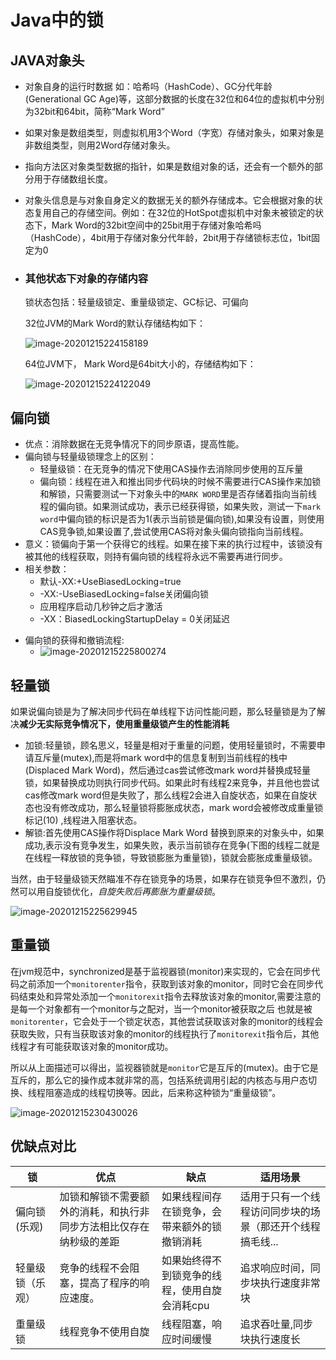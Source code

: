 # Java中的锁

## JAVA对象头

- 对象自身的运行时数据
  如：哈希吗（HashCode）、GC分代年龄(Generational GC Age)等，这部分数据的长度在32位和64位的虚拟机中分别为32bit和64bit，简称“Mark Word”

- 如果对象是数组类型，则虚拟机用3个Word（字宽）存储对象头，如果对象是非数组类型，则用2Word存储对象头。

- 指向方法区对象类型数据的指针，如果是数组对象的话，还会有一个额外的部分用于存储数组长度。

- 对象头信息是与对象自身定义的数据无关的额外存储成本。它会根据对象的状态复用自己的存储空间。例如：在32位的HotSpot虚拟机中对象未被锁定的状态下，Mark Word的32bit空间中的25bit用于存储对象哈希吗（HashCode），4bit用于存储对象分代年龄，2bit用于存储锁标志位，1bit固定为0

- ### 其他状态下对象的存储内容

  锁状态包括：轻量级锁定、重量级锁定、GC标记、可偏向

  32位JVM的Mark Word的默认存储结构如下：

  ![image-20201215224158189](C:\Users\Zakl\Documents\study_notes\学习笔记\Java相关\多线程\image-20201215224158189.png)

  64位JVM下， Mark Word是64bit大小的，存储结构如下：

  ![image-20201215224122049](C:\Users\Zakl\Documents\study_notes\学习笔记\Java相关\多线程\image-20201215224122049.png)

## 偏向锁

- 优点：消除数据在无竞争情况下的同步原语，提高性能。
- 偏向锁与轻量级锁理念上的区别：
  - 轻量级锁：在无竞争的情况下使用CAS操作去消除同步使用的互斥量
  - 偏向锁：线程在进入和推出同步代码块的时候不需要进行CAS操作来加锁和解锁，只需要测试一下对象头中的`MARK WORD`里是否存储着指向当前线程的偏向锁。如果测试成功，表示已经获得锁，如果失败，测试一下`mark word`中偏向锁的标识是否为1(表示当前锁是偏向锁),如果没有设置，则使用CAS竞争锁,如果设置了,尝试使用CAS将对象头偏向锁指向当前线程。
- 意义：锁偏向于第一个获得它的线程。如果在接下来的执行过程中，该锁没有被其他的线程获取，则持有偏向锁的线程将永远不需要再进行同步。
- 相关参数：
  - 默认-XX:+UseBiasedLocking=true
  - -XX:-UseBiasedLocking=false关闭偏向锁
  - 应用程序启动几秒钟之后才激活
  - -XX：BiasedLockingStartupDelay = 0关闭延迟

+ 偏向锁的获得和撤销流程:
  + ![image-20201215225800274](C:\Users\Zakl\Documents\study_notes\学习笔记\Java相关\多线程\image-20201215225800274.png)

## 轻量锁

如果说偏向锁是为了解决同步代码在单线程下访问性能问题，那么轻量锁是为了解决**减少无实际竞争情况下，使用重量级锁产生的性能消耗**

+ 加锁:轻量锁，顾名思义，轻量是相对于重量的问题，使用轻量锁时，不需要申请互斥量(mutex),而是将mark word中的信息复制到当前线程的栈中(Displaced Mark Word)，然后通过cas尝试修改mark word并替换成轻量锁，如果替换成功则执行同步代码。如果此时有线程2来竞争，并且他也尝试cas修改mark word但是失败了，那么线程2会进入自旋状态，如果在自旋状态也没有修改成功，那么轻量锁将膨胀成状态，mark word会被修改成重量锁标记(10) ,线程进入阻塞状态。
+ 解锁:首先使用CAS操作将Displace Mark Word 替换到原来的对象头中，如果成功,表示没有竞争发生，如果失败，表示当前锁存在竞争(下图的线程二就是在线程一释放锁的竞争锁，导致锁膨胀为重量锁)，锁就会膨胀成重量级锁。

当然，由于轻量级锁天然瞄准不存在锁竞争的场景，如果存在锁竞争但不激烈，仍然可以用自旋锁优化，*自旋失败后再膨胀为重量级锁*。

![image-20201215225629945](C:\Users\Zakl\Documents\study_notes\学习笔记\Java相关\多线程\image-20201215225629945.png)

## 重量锁

在jvm规范中，synchronized是基于监视器锁(monitor)来实现的，它会在同步代码之前添加一个`monitorenter`指令，获取到该对象的monitor，同时它会在同步代码结束处和异常处添加一个`monitorexit`指令去释放该对象的monitor,需要注意的是每一个对象都有一个monitor与之配对，当一个monitor被获取之后 也就是被`monitorenter`，它会处于一个锁定状态，其他尝试获取该对象的monitor的线程会获取失败，只有当获取该对象的monitor的线程执行了`monitorexit`指令后，其他线程才有可能获取该对象的monitor成功。

所以从上面描述可以得出，监视器锁就是`monitor`它是互斥的(mutex)。由于它是互斥的，那么它的操作成本就非常的高，包括系统调用引起的内核态与用户态切换、线程阻塞造成的线程切换等。因此，后来称这种锁为“重量级锁”。

![image-20201215230430026](C:\Users\Zakl\Documents\study_notes\学习笔记\Java相关\多线程\image-20201215230430026.png)







## 优缺点对比

| 锁               | 优点                                                         | 缺点                                          | 适用场景                                                  |
| ---------------- | ------------------------------------------------------------ | --------------------------------------------- | --------------------------------------------------------- |
| 偏向锁(乐观)     | 加锁和解锁不需要额外的消耗，和执行非同步方法相比仅存在纳秒级的差距 | 如果线程间存在锁竞争，会带来额外的锁撤销消耗  | 适用于只有一个线程访问同步块的场景（那还开个线程搞毛线... |
| 轻量级锁（乐观） | 竞争的线程不会阻塞，提高了程序的响应速度。                   | 如果始终得不到锁竞争的线程，使用自旋会消耗cpu | 追求响应时间，同步块执行速度非常块                        |
| 重量级锁         | 线程竞争不使用自旋                                           | 线程阻塞，响应时间缓慢                        | 追求吞吐量,同步块执行速度长                               |

